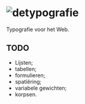 # ![detypografie](https://deidee.com/logo.svg?text=deTypografie)

Typografie voor het Web.

## TODO

- Lijsten;
- tabellen;
- formulieren;
- spatiëring;
- variabele gewichten;
- korpsen.
